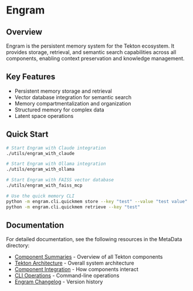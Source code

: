 # Engram

## Overview

Engram is the persistent memory system for the Tekton ecosystem. It provides storage, retrieval, and semantic search capabilities across all components, enabling context preservation and knowledge management.

## Key Features

- Persistent memory storage and retrieval
- Vector database integration for semantic search
- Memory compartmentalization and organization
- Structured memory for complex data
- Latent space operations

## Quick Start

```bash
# Start Engram with Claude integration
./utils/engram_with_claude

# Start Engram with Ollama integration
./utils/engram_with_ollama

# Start Engram with FAISS vector database
./utils/engram_with_faiss_mcp

# Use the quick memory CLI
python -m engram.cli.quickmem store --key "test" --value "test value"
python -m engram.cli.quickmem retrieve --key "test"
```

## Documentation

For detailed documentation, see the following resources in the MetaData directory:

- [Component Summaries](../MetaData/ComponentSummaries.md) - Overview of all Tekton components
- [Tekton Architecture](../MetaData/TektonArchitecture.md) - Overall system architecture
- [Component Integration](../MetaData/ComponentIntegration.md) - How components interact
- [CLI Operations](../MetaData/CLI_Operations.md) - Command-line operations
- [Engram Changelog](../MetaData/Engram_CHANGELOG.md) - Version history